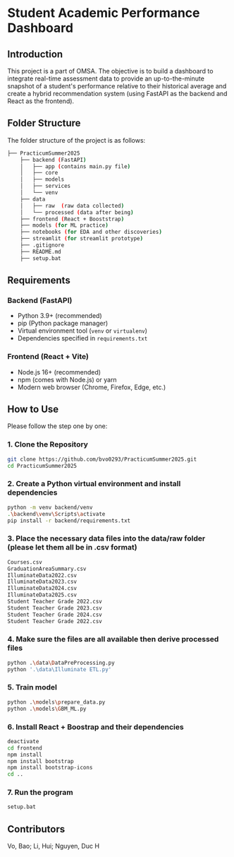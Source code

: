 # Student Academic Performance Dashboard

## Introduction
This project is a part of OMSA. The objective is to build a dashboard to integrate real-time assessment data to provide an up-to-the-minute snapshot of a student's performance relative to their historical average and create a hybrid recommendation system (using FastAPI as the backend and React as the frontend).

## Folder Structure
The folder structure of the project is as follows:

```bash
├── PracticumSummer2025 
    ├── backend (FastAPI)
    │   ├── app (contains main.py file) 
    │   ├── core
    │   ├── models
    │   ├── services
    │   └── venv
    ├── data
    │   ├── raw  (raw data collected)
    │   └── processed (data after being)
    ├── frontend (React + Booststrap)
    ├── models (for ML practice)
    ├── notebooks (for EDA and other discoveries)
    ├── streamlit (for streamlit prototype)
    ├── .gitignore
    ├── README.md
    ├── setup.bat
```

## Requirements

### Backend (FastAPI)

- Python 3.9+ (recommended)
- pip (Python package manager)
- Virtual environment tool (`venv` or `virtualenv`)
- Dependencies specified in `requirements.txt`

### Frontend (React + Vite)

- Node.js 16+ (recommended)
- npm (comes with Node.js) or yarn
- Modern web browser (Chrome, Firefox, Edge, etc.)

## How to Use
Please follow the step one by one:

### 1. Clone the Repository

```bash
git clone https://github.com/bvo0293/PracticumSummer2025.git
cd PracticumSummer2025
```

### 2. Create a Python virtual environment and install dependencies

```bash
python -m venv backend/venv
.\backend\venv\Scripts\activate
pip install -r backend/requirements.txt
```

### 3. Place the necessary data files into the data/raw folder (please let them all be in .csv format)

```bash
Courses.csv
GraduationAreaSummary.csv
IlluminateData2022.csv
IlluminateData2023.csv
IlluminateData2024.csv
IlluminateData2025.csv
Student Teacher Grade 2022.csv
Student Teacher Grade 2023.csv
Student Teacher Grade 2024.csv
Student Teacher Grade 2022.csv
```
### 4. Make sure the files are all available then derive processed files

```bash
python .\data\DataPreProcessing.py
python '.\data\Illuminate ETL.py'
```
### 5. Train model
```bash
python .\models\prepare_data.py
python .\models\GBM_ML.py 
```

### 6. Install React + Boostrap and their dependencies
```bash
deactivate
cd frontend
npm install
npm install bootstrap
npm install bootstrap-icons
cd ..
```

### 7. Run the program
```bash
setup.bat
```

## Contributors
Vo, Bao; Li, Hui; Nguyen, Duc H
